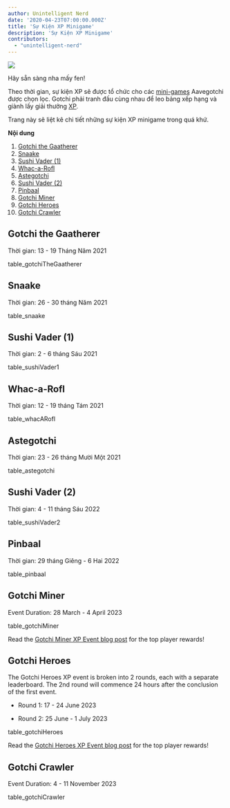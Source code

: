 ```yaml
---
author: Unintelligent Nerd
date: '2020-04-23T07:00:00.000Z'
title: 'Sự Kiện XP Minigame'
description: 'Sự Kiện XP Minigame'
contributors:
  - "unintelligent-nerd"
---
```


<div class="headerImageContainer">
<img class="headerImage" src="/minigame-xp-events/Aarcade_Machine.png">
<p class="headerImageText">Hãy sẵn sàng nha mấy fen!</p>
</div>

Theo thời gian, sự kiện XP sẽ được tổ chức cho các [mini-games](/minigames) Aavegotchi được chọn lọc. Gotchi phải tranh đấu cùng nhau để leo bảng xếp hạng và giành lấy giải thưởng [XP](/xp).

Trang này sẽ liệt kê chi tiết những sự kiện XP minigame trong quá khứ.

<div class="contentsBox">

**Nội dung**

<ol>
<li><a href=#gotchi-the-gaatherer>Gotchi the Gaatherer</a></li>
<li><a href=#snaake>Snaake</a></li>
<li><a href=#sushi-vader--1->Sushi Vader (1)</a></li>
<li><a href=#whac-a-rofl>Whac-a-Rofl</a></li>
<li><a href=#astegotchi>Astegotchi</a></li>
<li><a href=#sushi-vader--2->Sushi Vader (2)</a></li>
<li><a href=#pinbaal>Pinbaal</a></li>
<li><a href=#gotchi-miner>Gotchi Miner</a></li>
<li><a href=#gotchi-heroes>Gotchi Heroes</a></li>
<li><a href=#gotchi-crawler>Gotchi Crawler</a></li>
</ol>

</div>

## Gotchi the Gaatherer

Thời gian: 13 - 19 Tháng Năm 2021

table_gotchiTheGaatherer

## Snaake

Thời gian: 26 - 30 tháng Năm 2021

table_snaake

## Sushi Vader (1)

Thời gian: 2 - 6 tháng Sáu 2021

table_sushiVader1

## Whac-a-Rofl

Thời gian: 12 - 19 tháng Tám 2021

table_whacARofl

## Astegotchi

Thời gian: 23 - 26 tháng Mười Một 2021

table_astegotchi

## Sushi Vader (2)

Thời gian: 4 - 11 tháng Sáu 2022

table_sushiVader2

## Pinbaal

Thời gian: 29 tháng Giêng - 6 Hai 2022

table_pinbaal

## Gotchi Miner

Event Duration: 28 March - 4 April 2023

table_gotchiMiner

Read the [Gotchi Miner XP Event blog post](https://blog.aavegotchi.com/gotchi-miner-launches/) for the top player rewards!

## Gotchi Heroes

The Gotchi Heroes XP event is broken into 2 rounds, each with a separate leaderboard. The 2nd round will commence 24 hours after the conclusion of the first event.

* Round 1: 17 - 24 June 2023

* Round 2: 25 June - 1 July 2023

table_gotchiHeroes

Read the [Gotchi Heroes XP Event blog post](https://blog.aavegotchi.com/gotchi-heroes-debuts-xp-tournament-on-june-17-earn-xp-rewards-ghst-and-exclusive-packs/) for the top player rewards!

## Gotchi Crawler

Event Duration: 4 - 11 November 2023

table_gotchiCrawler